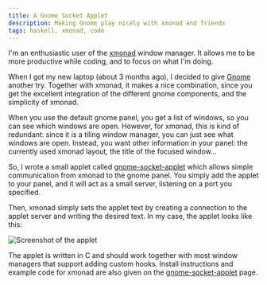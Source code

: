 ```yaml
---
title: A Gnome Socket Applet
description: Making Gnome play nicely with xmonad and friends
tags: haskell, xmonad, code
---
```


I'm an enthusiastic user of the [xmonad] window manager. It allows me to be more
productive while coding, and to focus on what I'm doing.

[xmonad]: http://xmonad.org/

When I got my new laptop (about 3 months ago), I decided to give [Gnome] another
try. Together with xmonad, it makes a nice combination, since you get the
excellent integration of the different gnome components, and the simplicity of
xmonad.  

[Gnome]: http://www.gnome.org/

When you use the default gnome panel, you get a list of windows, so you can see
which windows are open. However, for xmonad, this is kind of redundant: since it
is a tiling window manager, you can just see what windows are open. Instead, you
want other information in your panel: the currently used xmonad layout, the
title of the focused window...

So, I wrote a small applet called [gnome-socket-applet] which allows simple
communication from xmonad to the gnome panel. You simply add the applet to your
panel, and it will act as a small server, listening on a port you specified.

[gnome-socket-applet]: http://github.com/jaspervdj/gnome-socket-applet 

Then, xmonad simply sets the applet text by creating a connection to the applet
server and writing the desired text. In my case, the applet looks like this:

![Screenshot of the applet]($root/images/2011-02-26-gnome-socket-applet.png)

The applet is written in C and should work together with most window managers
that support adding custom hooks. Install instructions and example code for
xmonad are also given on the [gnome-socket-applet] page.
